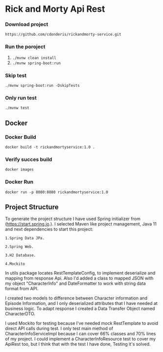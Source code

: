 # Rick and Morty Api Rest
### Download project
``https://github.com/cdonderis/rickandmorty-service.git``
### Run the poroject
1.  `./mvnw clean install`
2.  `./mvnw spring-boot:run`
### Skip test
`./mvnw spring-boot:run -DskipTests`
### Only run test
`./mvnw test`

## Docker
### Docker Build
`docker build -t rickandmortyservice:1.0 .`
### Verify succes build
`docker images`
### Docker Run
`docker run -p 8080:8080 rickandmortyservice:1.0`

## Project Structure
To generate the project structure I have used Spring initializer from (https://start.spring.io.). I selected Maven like 
project management, Java 11 and next dependencies to start this project:

    1.Spring Data JPa.

    2.Spring Web.
    
    3.H2 Database.

    4.Mockito

In utils package locates RestTemplateConfig, to implement deserialize and mapping from response Api. Also I'd added a 
class to mapped JSON with my object "CharacterInfo" and DateFormatter to work with string data format from API.

I created two models to difference between Character information and Episode Information, and I only deserialized 
attributes that I have needed at business logic. To adapt response I created a Data Transfer Object named CharacterDTO.

I used Mockito for testing because I've needed mock RestTemplate to avoid direct API calls during test. I only test
main method of CharacterInfoServiceImpl because I can cover 66% classes and 70% lines of my project. I could implement
a CharacterInfoResource test to cover my ApiRest too, but I think that with the test I have done, Testing it's solved.



